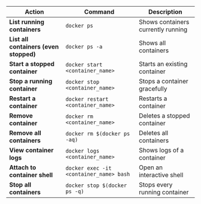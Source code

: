| Action                                 | Command                                 | Description                        |
| -------------------------------------- | --------------------------------------- | ---------------------------------- |
| **List running containers**            | `docker ps`                             | Shows containers currently running |
| **List all containers (even stopped)** | `docker ps -a`                          | Shows all containers               |
| **Start a stopped container**          | `docker start <container_name>`         | Starts an existing container       |
| **Stop a running container**           | `docker stop <container_name>`          | Stops a container gracefully       |
| **Restart a container**                | `docker restart <container_name>`       | Restarts a container               |
| **Remove container**                   | `docker rm <container_name>`            | Deletes a stopped container        |
| **Remove all containers**              | `docker rm $(docker ps -aq)`            | Deletes all containers             |
| **View container logs**                | `docker logs <container_name>`          | Shows logs of a container          |
| **Attach to container shell**          | `docker exec -it <container_name> bash` | Open an interactive shell          |
| **Stop all containers**                | `docker stop $(docker ps -q)`           | Stops every running container      |
